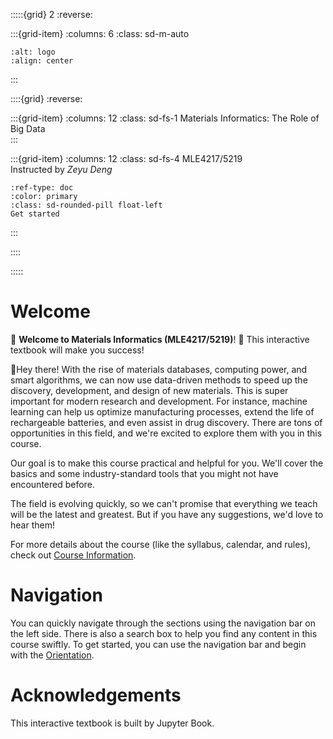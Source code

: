 



<!-- ```{image} figures/materials_informatics_logo.png
:alt: logo
:width: 60%
:align: center
``` -->

:::::{grid} 2
:reverse:

:::{grid-item}
:columns: 6
:class: sd-m-auto

```{image} figures/materials_informatics_logo_notitle.png
:alt: logo
:align: center

```
:::

::::{grid}
:reverse:

:::{grid-item}
:columns: 12
:class: sd-fs-1
Materials Informatics: The Role of Big Data  
:::

:::{grid-item}
:columns: 12
:class: sd-fs-4
MLE4217/5219  
Instructed by *Zeyu Deng*

```{button-ref} orientation/slides
:ref-type: doc
:color: primary
:class: sd-rounded-pill float-left
Get started 
```

:::


::::

:::::

# Welcome
🙌 **Welcome to Materials Informatics (MLE4217/5219)**! 🎉 This interactive textbook will make you success!

👋Hey there! With the rise of materials databases, computing power, and smart algorithms, we can now use data-driven methods to speed up the discovery, development, and design of new materials. This is super important for modern research and development. For instance, machine learning can help us optimize manufacturing processes, extend the life of rechargeable batteries, and even assist in drug discovery. There are tons of opportunities in this field, and we're excited to explore them with you in this course.

Our goal is to make this course practical and helpful for you. We'll cover the basics and some industry-standard tools that you might not have encountered before. 

The field is evolving quickly, so we can't promise that everything we teach will be the latest and greatest. But if you have any suggestions, we'd love to hear them!

For more details about the course (like the syllabus, calendar, and rules), check out [Course Information](orientation/syllabus.md).

# Navigation
You can quickly navigate through the sections using the navigation bar on the left side. There is also a search box to help you find any content in this course swiftly. To get started, you can use the navigation bar and begin with the [Orientation](orientation/orientation.md).

# Acknowledgements
This interactive textbook is built by Jupyter Book.